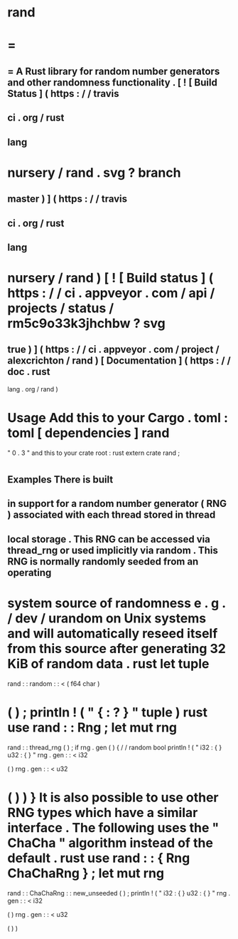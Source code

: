 rand
=
=
=
=
A
Rust
library
for
random
number
generators
and
other
randomness
functionality
.
[
!
[
Build
Status
]
(
https
:
/
/
travis
-
ci
.
org
/
rust
-
lang
-
nursery
/
rand
.
svg
?
branch
=
master
)
]
(
https
:
/
/
travis
-
ci
.
org
/
rust
-
lang
-
nursery
/
rand
)
[
!
[
Build
status
]
(
https
:
/
/
ci
.
appveyor
.
com
/
api
/
projects
/
status
/
rm5c9o33k3jhchbw
?
svg
=
true
)
]
(
https
:
/
/
ci
.
appveyor
.
com
/
project
/
alexcrichton
/
rand
)
[
Documentation
]
(
https
:
/
/
doc
.
rust
-
lang
.
org
/
rand
)
#
#
Usage
Add
this
to
your
Cargo
.
toml
:
toml
[
dependencies
]
rand
=
"
0
.
3
"
and
this
to
your
crate
root
:
rust
extern
crate
rand
;
#
#
Examples
There
is
built
-
in
support
for
a
random
number
generator
(
RNG
)
associated
with
each
thread
stored
in
thread
-
local
storage
.
This
RNG
can
be
accessed
via
thread_rng
or
used
implicitly
via
random
.
This
RNG
is
normally
randomly
seeded
from
an
operating
-
system
source
of
randomness
e
.
g
.
/
dev
/
urandom
on
Unix
systems
and
will
automatically
reseed
itself
from
this
source
after
generating
32
KiB
of
random
data
.
rust
let
tuple
=
rand
:
:
random
:
:
<
(
f64
char
)
>
(
)
;
println
!
(
"
{
:
?
}
"
tuple
)
rust
use
rand
:
:
Rng
;
let
mut
rng
=
rand
:
:
thread_rng
(
)
;
if
rng
.
gen
(
)
{
/
/
random
bool
println
!
(
"
i32
:
{
}
u32
:
{
}
"
rng
.
gen
:
:
<
i32
>
(
)
rng
.
gen
:
:
<
u32
>
(
)
)
}
It
is
also
possible
to
use
other
RNG
types
which
have
a
similar
interface
.
The
following
uses
the
"
ChaCha
"
algorithm
instead
of
the
default
.
rust
use
rand
:
:
{
Rng
ChaChaRng
}
;
let
mut
rng
=
rand
:
:
ChaChaRng
:
:
new_unseeded
(
)
;
println
!
(
"
i32
:
{
}
u32
:
{
}
"
rng
.
gen
:
:
<
i32
>
(
)
rng
.
gen
:
:
<
u32
>
(
)
)
